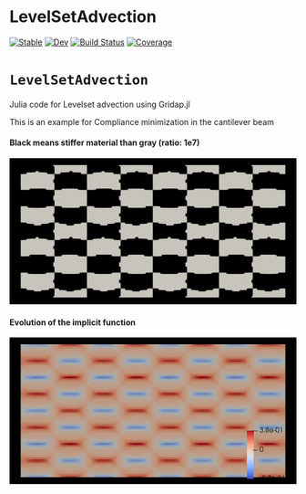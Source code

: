 # LevelSetAdvection

[![Stable](https://img.shields.io/badge/docs-stable-blue.svg)](https://joaquinmura.github.io/LevelSetAdvection.jl/stable)
[![Dev](https://img.shields.io/badge/docs-dev-blue.svg)](https://joaquinmura.github.io/LevelSetAdvection.jl/dev)
[![Build Status](https://github.com/joaquinmura/LevelSetAdvection.jl/workflows/CI/badge.svg)](https://github.com/joaquinmura/LevelSetAdvection.jl/actions)
[![Coverage](https://codecov.io/gh/joaquinmura/LevelSetAdvection.jl/branch/master/graph/badge.svg)](https://codecov.io/gh/joaquinmura/LevelSetAdvection.jl)

# `LevelSetAdvection`

Julia code for Levelset advection using Gridap.jl

This is an example for Compliance minimization in the cantilever beam

#### Black means stiffer material than gray (ratio: 1e7)

![](test/ls_compliance_eta01.gif)

#### Evolution of the implicit function
![](test/ls_phi_compliance_eta01.gif)
